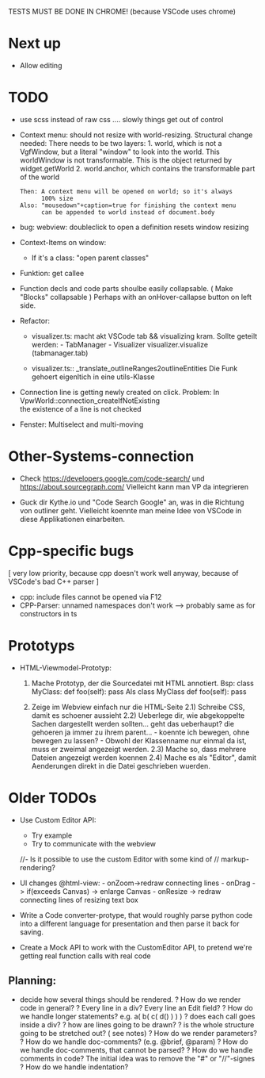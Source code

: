 TESTS MUST BE DONE IN CHROME! (because VSCode uses chrome)

Next up
========
- Allow editing  


TODO
=====


- use scss instead of raw css .... slowly things get out of control

- Context menu: should not resize with world-resizing.
   Structural change needed:
   There needs to be two layers:
      1. world, 
         which is not a VgfWindow, but a literal "window"
         to look into the world. This worldWindow is not transformable.
         This is the object returned by widget.getWorld
      2. world.anchor,
         which contains the transformable part of the world
      
      Then: A context menu will be opened on world; so it's always 
            100% size
      Also: "mousedown"+caption=true for finishing the context menu
            can be appended to world instead of document.body


- bug: webview: doubleclick to open a definition resets window resizing

- Context-Items on window:
   - If it's a class: 
      "open parent classes"

   
- Funktion: get callee   
    
- Function decls and code parts shoulbe easily collapsable.
  ( Make "Blocks" collapsable )
   Perhaps with an onHover-callapse button on left side.     


             
                  
                  
- Refactor:
  * visualizer.ts:
      macht akt VSCode tab && visualizing kram. Sollte geteilt werden:
         - TabManager
         - Visualizer
           visualizer.visualize (tabmanager.tab)
  
  * visualizer.ts:: _translate_outlineRanges2outlineEntities
      Die Funk gehoert eigenltich in eine utils-Klasse
      
- Connection line is getting newly created on click.
   Problem: In 
      VpwWorld::connection_createIfNotExisting      
    the existence of a line is not checked          

- Fenster: Multiselect and multi-moving




Other-Systems-connection
=========================

- Check https://developers.google.com/code-search/
    und https://about.sourcegraph.com/
   Vielleicht kann man VP da integrieren

- Guck dir Kythe.io und "Code Search Google" an, was in die
   Richtung von outliner geht. Vielleicht koennte man meine
   Idee von VSCode in diese Applikationen einarbeiten.



Cpp-specific bugs
=================
[ very low priority, because cpp doesn't work well anyway, 
  because of VSCode's bad C++ parser ]

- cpp: include files cannot be opened via F12
- CPP-Parser: unnamed namespaces don't work
               --> probably same as for constructors in ts
               

Prototyps
==========
- HTML-Viewmodel-Prototyp:
   1) Mache Prototyp, der die Sourcedatei mit HTML annotiert.
      Bsp:
         class MyClass:
            def foo(self):
               pass
      Als
         <class><keyword>class</keyword> <name>MyClass</name>
         <function><keyword>def</keyword>
             <name>foo</name><params>(self)</params>:
            <functionbody>    pass</functionbody>
         </function>
         </class>

   2) Zeige im Webview einfach nur die HTML-Seite
      2.1) Schreibe CSS, damit es schoener aussieht
      2.2) Ueberlege dir, wie abgekoppelte Sachen dargestellt werden
           sollten... geht das ueberhaupt? die gehoeren ja immer zu
           ihrem parent...
            - koennte ich <class> bewegen, ohne <function>
              bewegen zu lassen?
            - Obwohl der Klassenname nur einmal da ist, muss er
              zweimal angezeigt werden.
      2.3) Mache so, dass mehrere Dateien angezeigt werden koennen
      2.4) Mache es als "Editor", damit Aenderungen direkt in die
           Datei geschrieben wuerden.


Older TODOs
===============

- Use Custom Editor API:
  - Try example
  - Try to communicate with the webview

  //- Is it possible to use the custom Editor with some kind of
  //    markup-rendering?

- UI changes @html-view:
      - onZoom->redraw connecting lines
      - onDrag -> if(exceeds Canvas) -> enlarge Canvas
      - onResize -> redraw connecting lines of resizing text box

- Write a Code converter-protype, that would roughly parse python code
   into a different language for presentation and then parse it back for
   saving.

- Create a Mock API to work with the CustomEditor API,
  to pretend we're getting real function calls with
  real code


Planning:
----------
  - decide how several things should be rendered.
    ? How do we render code in general?
        ? Every line in a div? Every line an Edit field?
    ? How do we handle longer statements?
        e.g.  a( b( c( d() ) ) )
        ? does each call goes inside a div?
        ? how are lines going to be drawn?
            ? is the whole structure going to be stretched out?
              ( see notes)
    ? How do we render parameters?
    ? How do we handle doc-comments? (e.g. @brief, @param)
    ? How do we handle doc-comments, that cannot be parsed?
    ? How do we handle comments in code?
        The initial idea was to remove the "#" or "//"-signes
    ? How do we handle indentation?

